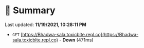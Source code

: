 # 📖 Summary
Last updated: **11/19/2021, 10:28:11 PM**

- `GET` [https://Bhadwa-sala.toxicblte.repl.co](https://Bhadwa-sala.toxicblte.repl.co) - **Down** (471ms)
